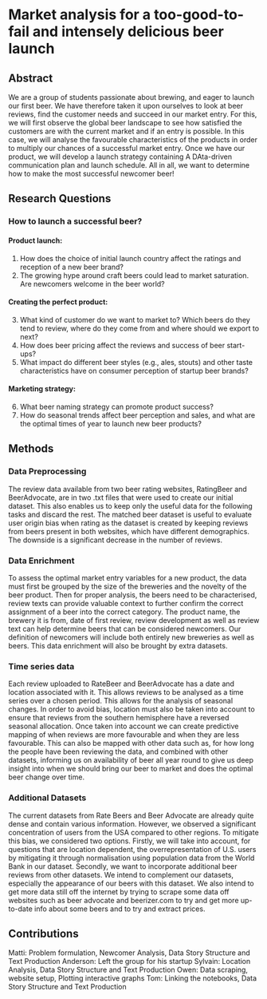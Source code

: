 # Market analysis for a too-good-to-fail and intensely delicious beer launch
## Abstract 
We are a group of students passionate about brewing, and eager to launch our first beer. We have therefore taken it upon ourselves to look at beer reviews, find the customer needs and succeed in our market entry. For this, we will first observe the global beer landscape to see how satisfied the customers are with the current market and if an entry is possible. In this case, we will analyse the favourable characteristics of the products in order to multiply our chances of a successful market entry. Once we have our product, we will develop a launch strategy containing A DAta-driven communication plan and launch schedule. All in all, we want to determine how to make the most successful newcomer beer!
## Research Questions 
### How to launch a successful beer?
#### Product launch:
1. How does the choice of initial launch country affect the ratings and reception of a new beer brand?
2. The growing hype around craft beers could lead to market saturation. Are newcomers welcome in the beer world?
#### Creating the perfect product:	
3. What kind of customer do we want to market to? Which beers do they tend to review, where do they come from and where should we export to next?
4. How does beer pricing affect the reviews and success of beer start-ups?
5. What impact do different beer styles (e.g., ales, stouts) and other taste characteristics have on consumer perception of startup beer brands?
#### Marketing strategy:
6. What beer naming strategy can promote product success?
7. How do seasonal trends affect beer perception and sales, and what are the optimal times of year to launch new beer products?

## Methods
### Data Preprocessing
The review data available from two beer rating websites, RatingBeer and BeerAdvocate, are in two .txt files that were used to create our initial dataset. This also enables us to keep only the useful data for the following tasks and discard the rest. The matched beer dataset is useful to evaluate user origin bias when rating as the dataset is created by keeping reviews from beers present in both websites, which have different demographics. The downside is a significant decrease in the number of reviews.
### Data Enrichment
To assess the optimal market entry variables for a new product, the data must first be grouped by the size of the breweries and the novelty of the beer product. Then for proper analysis, the beers need to be characterised, review texts can provide valuable context to further confirm the correct assignment of a beer into the correct category. The product name, the brewery it is from, date of first review, review development as well as review text can help determine beers that can be considered newcomers. Our definition of newcomers will include both entirely new breweries as well as beers. This data enrichment will also be brought by extra datasets.
### Time series data
Each review uploaded to RateBeer and BeerAdvocate has a date and location associated with it. This allows reviews to be analysed as a time series over a chosen period. This allows for the analysis of seasonal changes. In order to avoid bias, location must also be taken into account to ensure that reviews from the southern hemisphere have a reversed seasonal allocation. Once taken into account we can create predictive mapping of when reviews are more favourable and when they are less favourable. This can also be mapped with other data such as, for how long the people have been reviewing the data, and combined with other datasets, informing us on availability of beer all year round to give us deep insight into when we should bring our beer to market and does the optimal beer change over time. 
### Additional Datasets
The current datasets from Rate Beers and Beer Advocate are already quite dense and contain various information. However, we observed a significant concentration of users from the USA compared to other regions. To mitigate this bias, we considered two options. Firstly, we will take into account, for questions that are location dependent, the overrepresentation of U.S. users by mitigating it through normalisation using population data from the World Bank in our dataset. Secondly, we want to incorporate additional beer reviews from other datasets. We intend to complement our datasets, especially the appearance of our beers with this dataset. We also intend to get more data still off the internet by trying to scrape some data off websites such as beer advocate and beerizer.com to try and get more up-to-date info about some beers and to try and extract prices.

## Contributions
Matti: Problem formulation, Newcomer Analysis, Data Story Structure and Text Production
Anderson: Left the group for his startup
Sylvain: Location Analysis, Data Story Structure and Text Production
Owen: Data scraping, website setup, Plotting interactive graphs
Tom: Linking the notebooks, Data Story Structure and Text Production


